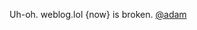 Uh-oh. weblog.lol {now} is broken. <span class="h-card" translate="no">[@<span>adam</span>](https://social.lol/@adam)</span>